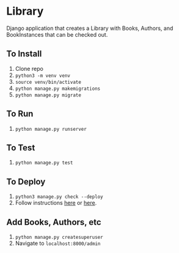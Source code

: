 # Library

Django application that creates a Library with Books, Authors, and BookInstances that can be checked out.

## To Install

1. Clone repo
1. `python3 -m venv venv`
1. `source venv/bin/activate`
1. `python manage.py makemigrations`
1. `python manage.py migrate`

## To Run
1.  `python manage.py runserver`

## To Test
1.  `python manage.py test`

## To Deploy
1. `python3 manage.py check --deploy`
1. Follow instructions [here](https://developer.mozilla.org/en-US/docs/Learn/Server-side/Django/Deployment) or [here](https://docs.djangoproject.com/en/4.0/howto/deployment/).

## Add Books, Authors, etc
1.  `python manage.py createsuperuser`
1. Navigate to `localhost:8000/admin`

